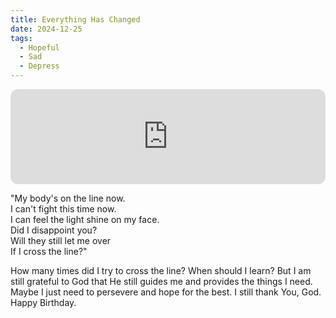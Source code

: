 ```yaml
---
title: Everything Has Changed
date: 2024-12-25
tags:
  - Hopeful
  - Sad
  - Depress
---
```


<iframe style="border-radius:12px" src="https://open.spotify.com/embed/track/3qrTll9OQ9wcejTxPFY0qg?utm_source=generator" width="100%" height="152" frameBorder="0" allowfullscreen="" allow="autoplay; clipboard-write; encrypted-media; fullscreen; picture-in-picture" loading="lazy"></iframe>

"My body's on the line now.  
I can't fight this time now.  
I can feel the light shine on my face.  
Did I disappoint you?  
Will they still let me over  
If I cross the line?"

How many times did I try to cross the line? When should I learn? But I am still grateful to God that He still guides me and provides the things I need. Maybe I just need to persevere and hope for the best. I still thank You, God. Happy Birthday.






